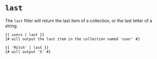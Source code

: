 # `last`
The `last` filter will return the last item of a collection, or the last letter of a string.
```
{{ users | last }}
{# will output the last item in the collection named 'user' #}

{{ 'Mitch' | last }}
{# will output 'h' #}
```